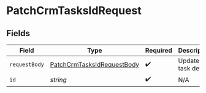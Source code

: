 # PatchCrmTasksIdRequest


## Fields

| Field                                                                               | Type                                                                                | Required                                                                            | Description                                                                         |
| ----------------------------------------------------------------------------------- | ----------------------------------------------------------------------------------- | ----------------------------------------------------------------------------------- | ----------------------------------------------------------------------------------- |
| `requestBody`                                                                       | [PatchCrmTasksIdRequestBody](../../models/operations/patchcrmtasksidrequestbody.md) | :heavy_check_mark:                                                                  | Updated task details.                                                               |
| `id`                                                                                | *string*                                                                            | :heavy_check_mark:                                                                  | N/A                                                                                 |